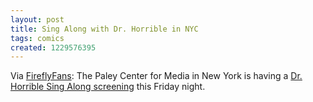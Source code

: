 ```yaml
---
layout: post
title: Sing Along with Dr. Horrible in NYC
tags: comics
created: 1229576395
---
```

Via [FireflyFans](http://www.fireflyfans.net/mthread.asp?b=2&t=35955&newsid=0):  The Paley Center for Media in New York is having a [Dr. Horrible Sing Along screening](http://www.paleycenter.org/event-dr-horrible-sing-along) this Friday night.
